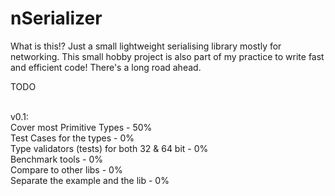 nSerializer
===========

What is this!?
Just a small lightweight serialising library mostly for networking. 
This small hobby project is also part of my practice to write fast and efficient code!
There's a long road ahead. 


TODO <br /><br />

v0.1: <br />
Cover most Primitive Types - 50% <br />
Test Cases for the types - 0% <br />
Type validators (tests) for both 32 & 64 bit - 0% <br />
Benchmark tools - 0% <br />
Compare to other libs - 0% <br />
Separate the example and the lib - 0% <br />
